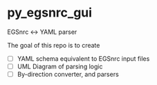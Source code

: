 # py_egsnrc_gui

EGSnrc &lt;-> YAML parser

The goal of this repo is to create

- [ ] YAML schema equivalent to EGSnrc input files
- [ ] UML Diagram of parsing logic
- [ ] By-direction converter, and parsers
